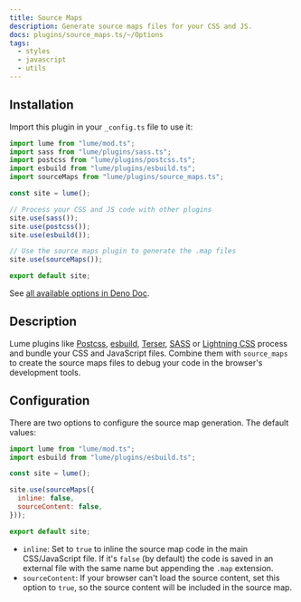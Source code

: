 ```yaml
---
title: Source Maps
description: Generate source maps files for your CSS and JS.
docs: plugins/source_maps.ts/~/Options
tags:
  - styles
  - javascript
  - utils
---
```


## Installation

Import this plugin in your `_config.ts` file to use it:

```js
import lume from "lume/mod.ts";
import sass from "lume/plugins/sass.ts";
import postcss from "lume/plugins/postcss.ts";
import esbuild from "lume/plugins/esbuild.ts";
import sourceMaps from "lume/plugins/source_maps.ts";

const site = lume();

// Process your CSS and JS code with other plugins
site.use(sass());
site.use(postcss());
site.use(esbuild());

// Use the source maps plugin to generate the .map files
site.use(sourceMaps());

export default site;
```

See
[all available options in Deno Doc](https://doc.deno.land/https/deno.land/x/lume/plugins/source_maps.ts/~/Options).

## Description

Lume plugins like [Postcss](./postcss.md), [esbuild](./esbuild.md),
[Terser](./terser.md), [SASS](./sass.md) or [Lightning CSS](./lightningcss.md)
process and bundle your CSS and JavaScript files. Combine them with
`source_maps` to create the source maps files to debug your code in the
browser's development tools.

## Configuration

There are two options to configure the source map generation. The default
values:

```js
import lume from "lume/mod.ts";
import esbuild from "lume/plugins/esbuild.ts";

const site = lume();

site.use(sourceMaps({
  inline: false,
  sourceContent: false,
}));

export default site;
```

- `inline`: Set to `true` to inline the source map code in the main
  CSS/JavaScript file. If it's `false` (by default) the code is saved in an
  external file with the same name but appending the `.map` extension.
- `sourceContent`: If your browser can't load the source content, set this
  option to `true`, so the source content will be included in the source map.
